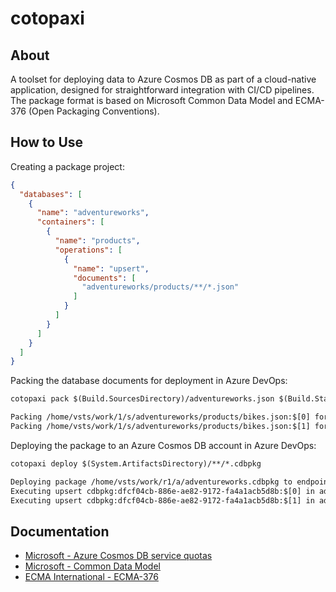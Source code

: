 # cotopaxi

<p />

## About

<p />

A toolset for deploying data to Azure Cosmos DB as part of a cloud-native application, designed for straightforward integration with CI/CD pipelines. The package format is based on Microsoft Common Data Model and ECMA-376 (Open Packaging Conventions).

<p />

## How to Use

<p />

Creating a package project:

<p />

```json
{
  "databases": [
    {
      "name": "adventureworks",
      "containers": [
        {
          "name": "products",
          "operations": [
            {
              "name": "upsert",
              "documents": [
                "adventureworks/products/**/*.json"
              ]
            }
          ]
        }
      ]
    }
  ]
}
```

<p />

Packing the database documents for deployment in Azure DevOps:

<p />

```txt
cotopaxi pack $(Build.SourcesDirectory)/adventureworks.json $(Build.StagingDirectory)/adventureworks.cdbpkg

Packing /home/vsts/work/1/s/adventureworks/products/bikes.json:$[0] for upsert in adventureworks\products
Packing /home/vsts/work/1/s/adventureworks/products/bikes.json:$[1] for upsert in adventureworks\products
```

<p />

Deploying the package to an Azure Cosmos DB account in Azure DevOps:

<p />

```txt
cotopaxi deploy $(System.ArtifactsDirectory)/**/*.cdbpkg

Deploying package /home/vsts/work/r1/a/adventureworks.cdbpkg to endpoint https://cosmos-adventureworks.documents.azure.com:443
Executing upsert cdbpkg:dfcf04cb-886e-ae82-9172-fa4a1acb5d8b:$[0] in adventureworks\products - HTTP 200
Executing upsert cdbpkg:dfcf04cb-886e-ae82-9172-fa4a1acb5d8b:$[1] in adventureworks\products - HTTP 200
```

<p />

## Documentation

<p />

- [Microsoft - Azure Cosmos DB service quotas](https://learn.microsoft.com/en-us/azure/cosmos-db/concepts-limits)
- [Microsoft - Common Data Model](https://learn.microsoft.com/en-us/common-data-model)
- [ECMA International - ECMA-376](https://ecma-international.org/publications-and-standards/standards/ecma-376)

